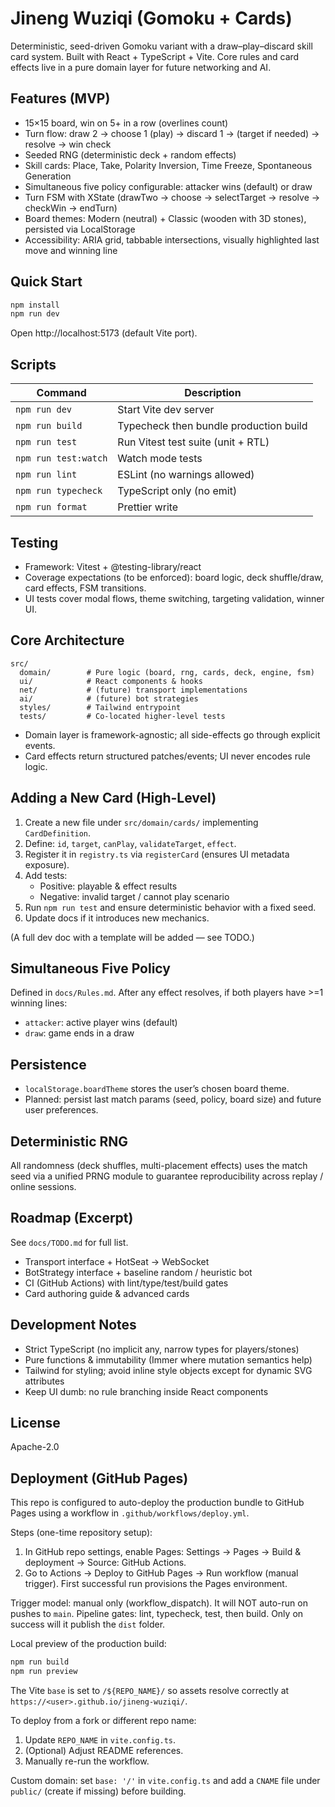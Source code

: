# Jineng Wuziqi (Gomoku + Cards)

Deterministic, seed-driven Gomoku variant with a draw–play–discard skill card system. Built with React + TypeScript + Vite. Core rules and card effects live in a pure domain layer for future networking and AI.

## Features (MVP)

- 15×15 board, win on 5+ in a row (overlines count)
- Turn flow: draw 2 → choose 1 (play) → discard 1 → (target if needed) → resolve → win check
- Seeded RNG (deterministic deck + random effects)
- Skill cards: Place, Take, Polarity Inversion, Time Freeze, Spontaneous Generation
- Simultaneous five policy configurable: attacker wins (default) or draw
- Turn FSM with XState (drawTwo → choose → selectTarget → resolve → checkWin → endTurn)
- Board themes: Modern (neutral) + Classic (wooden with 3D stones), persisted via LocalStorage
- Accessibility: ARIA grid, tabbable intersections, visually highlighted last move and winning line

## Quick Start

```bash
npm install
npm run dev
```

Open http://localhost:5173 (default Vite port).

## Scripts

| Command              | Description                            |
| -------------------- | -------------------------------------- |
| `npm run dev`        | Start Vite dev server                  |
| `npm run build`      | Typecheck then bundle production build |
| `npm run test`       | Run Vitest test suite (unit + RTL)     |
| `npm run test:watch` | Watch mode tests                       |
| `npm run lint`       | ESLint (no warnings allowed)           |
| `npm run typecheck`  | TypeScript only (no emit)              |
| `npm run format`     | Prettier write                         |

## Testing

- Framework: Vitest + @testing-library/react
- Coverage expectations (to be enforced): board logic, deck shuffle/draw, card effects, FSM transitions.
- UI tests cover modal flows, theme switching, targeting validation, winner UI.

## Core Architecture

```
src/
  domain/        # Pure logic (board, rng, cards, deck, engine, fsm)
  ui/            # React components & hooks
  net/           # (future) transport implementations
  ai/            # (future) bot strategies
  styles/        # Tailwind entrypoint
  tests/         # Co-located higher-level tests
```

- Domain layer is framework-agnostic; all side-effects go through explicit events.
- Card effects return structured patches/events; UI never encodes rule logic.

## Adding a New Card (High-Level)

1. Create a new file under `src/domain/cards/` implementing `CardDefinition`.
2. Define: `id`, `target`, `canPlay`, `validateTarget`, `effect`.
3. Register it in `registry.ts` via `registerCard` (ensures UI metadata exposure).
4. Add tests:
   - Positive: playable & effect results
   - Negative: invalid target / cannot play scenario
5. Run `npm run test` and ensure deterministic behavior with a fixed seed.
6. Update docs if it introduces new mechanics.

(A full dev doc with a template will be added — see TODO.)

## Simultaneous Five Policy

Defined in `docs/Rules.md`. After any effect resolves, if both players have >=1 winning lines:

- `attacker`: active player wins (default)
- `draw`: game ends in a draw

## Persistence

- `localStorage.boardTheme` stores the user’s chosen board theme.
- Planned: persist last match params (seed, policy, board size) and future user preferences.

## Deterministic RNG

All randomness (deck shuffles, multi-placement effects) uses the match seed via a unified PRNG module to guarantee reproducibility across replay / online sessions.

## Roadmap (Excerpt)

See `docs/TODO.md` for full list.

- Transport interface + HotSeat → WebSocket
- BotStrategy interface + baseline random / heuristic bot
- CI (GitHub Actions) with lint/type/test/build gates
- Card authoring guide & advanced cards

## Development Notes

- Strict TypeScript (no implicit any, narrow types for players/stones)
- Pure functions & immutability (Immer where mutation semantics help)
- Tailwind for styling; avoid inline style objects except for dynamic SVG attributes
- Keep UI dumb: no rule branching inside React components

## License

Apache-2.0

## Deployment (GitHub Pages)

This repo is configured to auto-deploy the production bundle to GitHub Pages using a workflow in `.github/workflows/deploy.yml`.

Steps (one-time repository setup):

1. In GitHub repo settings, enable Pages: Settings → Pages → Build & deployment → Source: GitHub Actions.
2. Go to Actions → Deploy to GitHub Pages → Run workflow (manual trigger). First successful run provisions the Pages environment.

Trigger model: manual only (workflow_dispatch). It will NOT auto-run on pushes to `main`.
Pipeline gates: lint, typecheck, test, then build. Only on success will it publish the `dist` folder.

Local preview of the production build:

```bash
npm run build
npm run preview
```

The Vite `base` is set to `/${REPO_NAME}/` so assets resolve correctly at `https://<user>.github.io/jineng-wuziqi/`.

To deploy from a fork or different repo name:

1. Update `REPO_NAME` in `vite.config.ts`.
2. (Optional) Adjust README references.
3. Manually re-run the workflow.

Custom domain: set `base: '/'` in `vite.config.ts` and add a `CNAME` file under `public/` (create if missing) before building.
